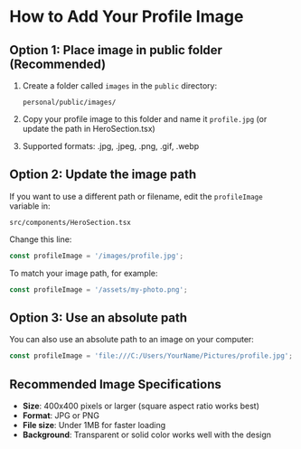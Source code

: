 # How to Add Your Profile Image

## Option 1: Place image in public folder (Recommended)

1. Create a folder called `images` in the `public` directory:
   ```
   personal/public/images/
   ```

2. Copy your profile image to this folder and name it `profile.jpg` (or update the path in HeroSection.tsx)

3. Supported formats: .jpg, .jpeg, .png, .gif, .webp

## Option 2: Update the image path

If you want to use a different path or filename, edit the `profileImage` variable in:
```
src/components/HeroSection.tsx
```

Change this line:
```typescript
const profileImage = '/images/profile.jpg';
```

To match your image path, for example:
```typescript
const profileImage = '/assets/my-photo.png';
```

## Option 3: Use an absolute path

You can also use an absolute path to an image on your computer:
```typescript
const profileImage = 'file:///C:/Users/YourName/Pictures/profile.jpg';
```

## Recommended Image Specifications

- **Size**: 400x400 pixels or larger (square aspect ratio works best)
- **Format**: JPG or PNG
- **File size**: Under 1MB for faster loading
- **Background**: Transparent or solid color works well with the design 